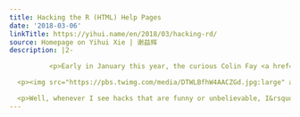 ```yaml
---
title: Hacking the R (HTML) Help Pages
date: '2018-03-06'
linkTitle: https://yihui.name/en/2018/03/hacking-rd/
source: Homepage on Yihui Xie | 谢益辉
description: |2-

          <p>Early in January this year, the curious Colin Fay <a href="https://twitter.com/_ColinFay/status/951819899248283651">discovered with great surprise</a> that someone managed to insert Clippy (the classic Office Assistant) to the R help page of <code>writexl::write_xlsx()</code>!</p>

  <p><img src="https://pbs.twimg.com/media/DTWLBfhW4AACZGd.jpg:large" alt="Clippy on an R help page" /></p>

  <p>Well, whenever I see hacks that are funny or unbelievable, I&rsquo;d first guess it would be ei
---
```

